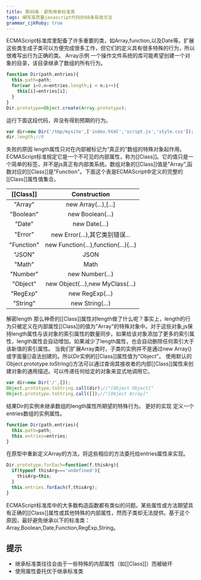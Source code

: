 ```yaml
---
title: 第40条：避免继承标准类
tags: 编写高质量javascript代码的68条有效方法
grammar_cjkRuby: true
---
```

ECMAScript标准库里配备了许多重要的类，如Array,function,以及Date等。扩展这些类生成子类可以方便完成很多工作，但它们的定义具有很多特殊的行为，所以很难写出行为正确的类。
Array示例
一个操作文件系统的库可能希望创建一个对象的目录，该目录继承了数组的所有行为。
```js
function Dir(path,entries){
  this.path=path;
  for(var i=0,n=entries.length;i < n;i++){
    this[i]=entries[i];
  }
}
Dir.prototype=Object.create(Array.prototype);
```
运行下面这段代码，并没有得到预期的行为。
```js
var dir=new Dir('/tmp/mysite',['index.html','script.js','style.css']);
dir.length;//0
```
失败的原因
length属性只对在内部被标记为“真正的”数组的特殊对象起作用。ECMAScript标准规定它是一个不可见的内部属性，称为[[Class]]。它的值只是一个简单的标签，并不是js真正有内部类系统。数组对象的[[Class]]值是"Array",函数对应的[[Class]]是"Function"。下面这个表是ECMAScript中定义的完整的[[Class]]属性值集合。

| [[Class]]     | Construction                           |
|:-------------:|:--------------------------------------:|
| "Array"       | new Array(...),[...]                   |
| "Boolean"     | new Boolean(...)                       |
| "Date"        | new Date(...)                          |
| "Error"       | new Error(...),其它类别错误...         |
| "Function"    | new Function(...),function(...){...}   |
| "JSON"        | JSON                                   |
| "Math"        | Math                                   |
| "Number"      | new Number(...)                        |
| "Object"      | new Object(...),new MyClass(...)       |
| "RegExp"      | new RegExp(...)                        |
| "String"      | new String(...)                        |

解密length
那么神奇的[[Class]]属性对length做了什么呢？事实上，length的行为只被定义在内部属性[[Class]]的值为"Array"的特殊对象中。对于这些对象,js保持length属性与该对象的索引属性的数量同步。如果给该对象添加了更多的索引属性，length属性会自动增加。如果减少了length属性，也会自动删除任何索引大于该新值的索引属性。
当我们扩展Array类时，子类的实例并不是通过new Array()或字面量[]语法创建的。所以Dir实例的[[Class]]属性值为"Object"。
使用默认的Object.prototype.toString()方法可以通过查询其接收者的内部[[Class]]属性来创建对象的通用描述。可以传递任何给定的对象来显式地调用它。
```js
var dir=new Dir('/',[]);
Object.prototype.toString.call(dir);//"[Object Object]"
Object.prototype.toString.call([]);//"[Object Array]"
```
结果Dir的实例未继承数组的length属性所期望的特殊行为。
更好的实现
定义一个entries数组的实例属性。
```js
function Dir(path,entries){
  this.path=path;
  this.entries=entries;
}
```
在原型中重新定义Array的方法，将这些相应的方法委托给entries属性来实现。
```js
Dir.prototype.forEach=function(f,thisArg){
  if(typeof thisArg==='undefined'){
    thisArg=this;
  }
  this.entries.forEach(f,thisArg);
}
```
ECMAScript标准库中的大多数构造函数都有类似的问题。某些属性或方法期望具有正确的[[Class]]属性或其他特殊的内部属性，然而子类却无法提供。基于这个原因，最好避免继承以下的标准类：Array,Boolean,Date,Function,RegExp,String。
## 提示
- 继承标准类往往会由于一些特殊的内部属性（如[[Class]]）而被破坏
- 使用属性委托优于继承标准类

 